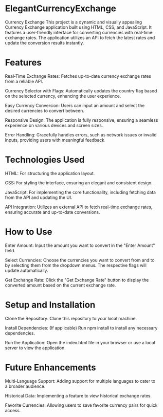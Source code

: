 # ElegantCurrencyExchange

Currency Exchange
This project is a dynamic and visually appealing Currency Exchange application built using HTML, CSS, and JavaScript. It features a user-friendly interface for converting currencies with real-time exchange rates. The application utilizes an API to fetch the latest rates and update the conversion results instantly.

# Features
Real-Time Exchange Rates: Fetches up-to-date currency exchange rates from a reliable API.

Currency Selector with Flags: Automatically updates the country flag based on the selected currency, enhancing the user experience.

Easy Currency Conversion: Users can input an amount and select the desired currencies to convert between.

Responsive Design: The application is fully responsive, ensuring a seamless experience on various devices and screen sizes.

Error Handling: Gracefully handles errors, such as network issues or invalid inputs, providing users with meaningful feedback.

# Technologies Used

HTML: For structuring the application layout.

CSS: For styling the interface, ensuring an elegant and consistent design.

JavaScript: For implementing the core functionality, including fetching data from the API and updating the UI.

API Integration: Utilizes an external API to fetch real-time exchange rates, ensuring accurate and up-to-date conversions.

# How to Use
Enter Amount: Input the amount you want to convert in the "Enter Amount" field.

Select Currencies: Choose the currencies you want to convert from and to by selecting them from the dropdown menus. The respective flags will update automatically.

Get Exchange Rate: Click the "Get Exchange Rate" button to display the converted amount based on the current exchange rate.

# Setup and Installation
Clone the Repository: Clone this repository to your local machine.

Install Dependencies: (If applicable) Run npm install to install any necessary dependencies.

Run the Application: Open the index.html file in your browser or use a local server to view the application.

# Future Enhancements
Multi-Language Support: Adding support for multiple languages to cater to a broader audience.

Historical Data: Implementing a feature to view historical exchange rates.

Favorite Currencies: Allowing users to save favorite currency pairs for quick access.
